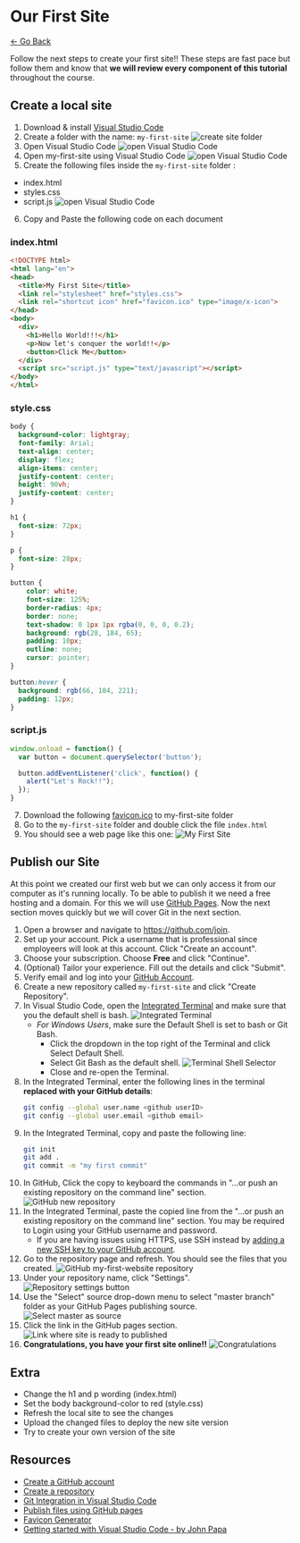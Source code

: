 # Our First Site

[<- Go Back](internet.md)

Follow the next steps to create your first site!! These steps are fast pace but follow them and know that __we will review every component of this tutorial__ throughout the course.

## Create a local site

1. Download & install [Visual Studio Code](https://code.visualstudio.com)
2. Create a folder with the name: `my-first-site`
![create site folder](resources/images/folder.png)
3. Open Visual Studio Code
![open Visual Studio Code](resources/images/open_folder.png)
4. Open my-first-site using Visual Studio Code
![open Visual Studio Code](resources/images/open_folder_2.png)
5. Create the following files inside the `my-first-site` folder :
  * index.html
  * styles.css
  * script.js
![open Visual Studio Code](resources/images/create_files.png)
6. Copy and Paste the following code on each document

### index.html
```html
<!DOCTYPE html>
<html lang="en">
<head>
  <title>My First Site</title>
  <link rel="stylesheet" href="styles.css">
  <link rel="shortcut icon" href="favicon.ico" type="image/x-icon">
</head>
<body>
  <div>
    <h1>Hello World!!!</h1>
    <p>Now let's conquer the world!!</p>
    <button>Click Me</button>
  </div>
  <script src="script.js" type="text/javascript"></script>
</body>
</html>
```

### style.css
```css
body {
  background-color: lightgray;
  font-family: Arial;
  text-align: center;
  display: flex;
  align-items: center;
  justify-content: center;
  height: 90vh;
  justify-content: center;
}

h1 {
  font-size: 72px;
}

p {
  font-size: 28px;
}

button {
    color: white;
    font-size: 125%;
    border-radius: 4px;
    border: none;
    text-shadow: 0 1px 1px rgba(0, 0, 0, 0.2);
    background: rgb(28, 184, 65);
    padding: 10px;
    outline: none;
    cursor: pointer;
}

button:hover {
  background: rgb(66, 184, 221);
  padding: 12px;
}
```

### script.js
```js
window.onload = function() {
  var button = document.querySelector('button');

  button.addEventListener('click', function() {
    alert("Let's Rock!!");
  });
}
```

7. Download the following [favicon.ico](resources/icons/favicon.ico) to my-first-site folder
8. Go to the `my-first-site` folder and double click the file `index.html`
9. You should see a web page like this one:
![My First Site](resources/images/my_first_site.png)

## Publish our Site

At this point we created our first web but we can only access it from our computer as it's running locally.
To be able to publish it we need a free hosting and a domain. For this we will use [GitHub Pages](https://pages.github.com/). Now the next section moves quickly but we will cover Git in the next section.

1. Open a browser and navigate to https://github.com/join.
2. Set up your account. Pick a username that is professional since employeers will look at this account. Click "Create an account". 
3. Choose your subscription. Choose **Free** and click "Continue".
4. (Optional) Tailor your experience. Fill out the details and click "Submit".
5. Verify email and log into your [GitHub Account](https://github.com/login).
6. Create a new repository called `my-first-site` and click "Create Repository".
7. In Visual Studio Code, open the [Integrated Terminal](https://code.visualstudio.com/docs/editor/integrated-terminal) and make sure that you the default shell is bash. ![Integrated Terminal](resources/images/first-site/terminal.png)
    * _For Windows Users_, make sure the Default Shell is set to bash or Git Bash. 
      * Click the dropdown in the top right of the Terminal and click Select Default Shell.
      * Select Git Bash as the default shell. ![Terminal Shell Selector](resources/images/first-site/terminal2.png)
      * Close and re-open the Terminal.
8. In the Integrated Terminal, enter the following lines in the terminal __replaced with your GitHub details__:
    ```bash
    git config --global user.name <github userID>
    git config --global user.email <github email>
    ```
9. In the Integrated Terminal, copy and paste the following line:
    ```bash
    git init
    git add .
    git commit -m "my first commit"
    ```
10. In GitHub, Click the copy to keyboard the commands in "…or push an existing repository on the command line" section. ![GitHub new repository](resources/images/first-site/github1.png)
11. In the Integrated Terminal, paste the copied line from the "…or push an existing repository on the command line" section. You may be required to Login using your GitHub username and password.
    * If you are having issues using HTTPS, use SSH instead by [adding a new SSH key to your GitHub account](https://help.github.com/en/enterprise/2.15/user/articles/adding-a-new-ssh-key-to-your-github-account).
12. Go to the repository page and refresh. You should see the files that you created. ![GitHub my-first-website repository](resources/images/first-site/github2.png)
13. Under your repository name, click "Settings". ![Repository settings button](https://help.github.com/assets/images/help/repository/repo-actions-settings.png)
14. Use the "Select" source drop-down menu to select "master branch" folder as your GitHub Pages publishing source. ![Select master as source](resources/images/first-site/github3.png)
15. Click the link in the GitHub pages section. ![Link where site is ready to published](resources/images/first-site/github4.png)
16. **Congratulations, you have your first site online!!**
![Congratulations](resources/images/congratulations.gif)

## Extra
* Change the h1 and p wording (index.html)
* Set the body background-color to red (style.css)
* Refresh the local site to see the changes
* Upload the changed files to deploy the new site version
* Try to create your own version of the site

## Resources
* [Create a GitHub account](https://github.com/join)
* [Create a repository](https://help.github.com/en/articles/create-a-repo)
* [Git Integration in Visual Studio Code](https://scotch.io/tutorials/git-integration-in-visual-studio-code)
* [Publish files using GitHub pages](https://help.github.com/en/articles/configuring-a-publishing-source-for-github-pages)
* [Favicon Generator](https://www.favicon-generator.org)
* [Getting started with Visual Studio Code - by John Papa](https://johnpapa.net/getting-started-with-visual-studio-code)

